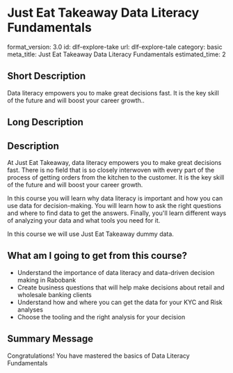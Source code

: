 # Just Eat Takeaway Data Literacy Fundamentals
format_version: 3.0
id: dlf-explore-take
url: dlf-explore-tale
category: basic
meta_title: Just Eat Takeaway Data Literacy Fundamentals
estimated_time: 2


## Short Description

Data literacy empowers you to make great decisions fast. It is the key skill of the future and will boost your career growth..

## Long Description

<div class="course_information description-div">
<h2>Description</h2>
<p>At Just Eat Takeaway, data literacy empowers you to make great decisions fast. There is no field that is so closely interwoven with every part of the process of getting orders from the kitchen to the customer. It is the key skill of the future and will boost your career growth.</p>
<p>In this course you will learn why data literacy is important and how you can use data for decision-making. You will learn how to ask the right questions and where to find data to get the answers. Finally, you'll learn different ways of analyzing your data and what tools you need for it.
</p>
<p>In this course we will use Just Eat Takeaway dummy data.</p>
</div>


<div class="course_information profits-div">
<h2>What am I going to get from this course?</h2>
<ul>
	<li>Understand the importance of data literacy and data-driven decision making in Rabobank</li>
	<li>Create business questions that will help make decisions about retail and wholesale banking clients</li>
	<li>Understand how and where you can get the data for your KYC and Risk analyses</li>
	<li>Choose the tooling and the right analysis for your decision</li>
</ul>
</div>



## Summary Message

Congratulations! You have mastered the basics of Data Literacy Fundamentals
